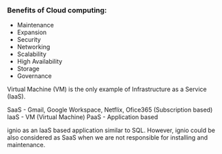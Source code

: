 ### Benefits of Cloud computing: 

- Maintenance
- Expansion
- Security
- Networking
- Scalability
- High Availability
- Storage
- Governance


Virtual Machine (VM) is the only example of Infrastructure as a Service (IaaS). 

SaaS - Gmail, Google Workspace, Netflix, Ofice365 (Subscription based)
IaaS - VM (Virtual Machine)
PaaS - Application based

ignio as an IaaS based application similar to SQL. However, ignio could be also considered as SaaS when we are not responsible for installing and maintenance.


